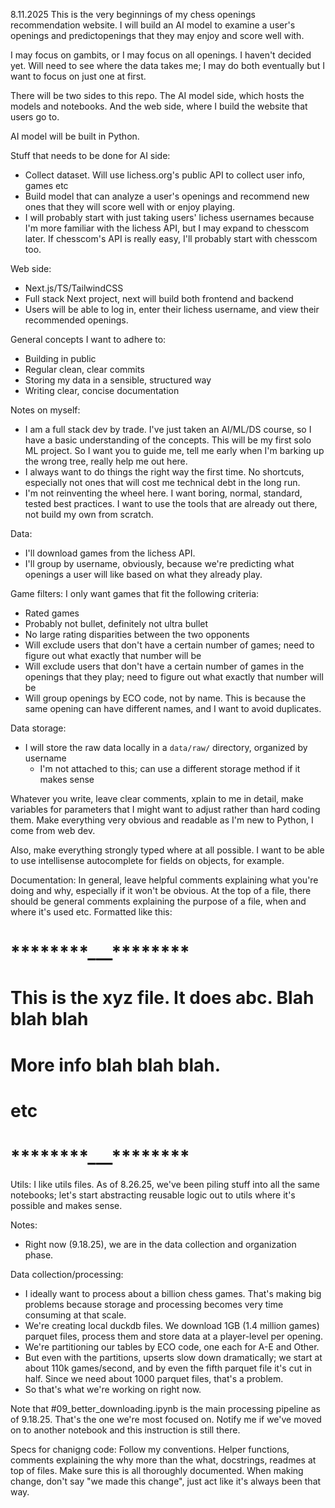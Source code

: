 8.11.2025
This is the very beginnings of my chess openings recommendation website. I will build an AI model to examine a user's openings and predictopenings that they may enjoy and score well with.

I may focus on gambits, or I may focus on all openings. I haven't decided yet. Will need to see where the data takes me; I may do both eventually but I want to focus on just one at first.

There will be two sides to this repo. The AI model side, which hosts the models and notebooks. And the web side, where I build the website that users go to.

AI model will be built in Python.

Stuff that needs to be done for AI side:

- Collect dataset. Will use lichess.org's public API to collect user info, games etc
- Build model that can analyze a user's openings and recommend new ones that they will score well with or enjoy playing.
- I will probably start with just taking users' lichess usernames because I'm more familiar with the lichess API, but I may expand to chesscom later. If chesscom's API is really easy, I'll probably start with chesscom too.

Web side:

- Next.js/TS/TailwindCSS
- Full stack Next project, next will build both frontend and backend
- Users will be able to log in, enter their lichess username, and view their recommended openings.

General concepts I want to adhere to:

- Building in public
- Regular clean, clear commits
- Storing my data in a sensible, structured way
- Writing clear, concise documentation

Notes on myself:

- I am a full stack dev by trade. I've just taken an AI/ML/DS course, so I have a basic understanding of the concepts. This will be my first solo ML project. So I want you to guide me, tell me early when I'm barking up the wrong tree, really help me out here.
- I always want to do things the right way the first time. No shortcuts, especially not ones that will cost me technical debt in the long run.
- I'm not reinventing the wheel here. I want boring, normal, standard, tested best practices. I want to use the tools that are already out there, not build my own from scratch.

Data:

- I'll download games from the lichess API.
- I'll group by username, obviously, because we're predicting what openings a user will like based on what they already play.

Game filters:
I only want games that fit the following criteria:

- Rated games
- Probably not bullet, definitely not ultra bullet
- No large rating disparities between the two opponents
- Will exclude users that don't have a certain number of games; need to figure out what exactly that number will be
- Will exclude users that don't have a certain number of games in the openings that they play; need to figure out what exactly that number will be
- Will group openings by ECO code, not by name. This is because the same opening can have different names, and I want to avoid duplicates.

Data storage:

- I will store the raw data locally in a `data/raw/` directory, organized by username
  - I'm not attached to this; can use a different storage method if it makes sense

Whatever you write, leave clear comments, xplain to me in detail, make variables for parameters that I might want to adjust rather than hard coding them. Make everything very obvious and readable as I'm new to Python, I come from web dev.

Also, make everything strongly typed where at all possible. I want to be able to use intellisense autocomplete for fields on objects, for example.

Documentation:
In general, leave helpful comments explaining what you're doing and why, especially if it won't be obvious.
At the top of a file, there should be general comments explaining the purpose of a file, when and where it's used etc. Formatted like this:

# **\*\***\*\*\*\***\*\***\_\_\_**\*\***\*\*\*\***\*\***

# This is the xyz file. It does abc. Blah blah blah

# More info blah blah blah.

# etc

# **\*\***\*\*\*\***\*\***\_\_\_**\*\***\*\*\*\***\*\***

Utils:
I like utils files. As of 8.26.25, we've been piling stuff into all the same notebooks; let's start abstracting reusable logic out to utils where it's possible and makes sense.

Notes:

- Right now (9.18.25), we are in the data collection and organization phase.

Data collection/processing:

- I ideally want to process about a billion chess games. That's making big problems because storage and processing becomes very time consuming at that scale.
- We're creating local duckdb files. We download 1GB (1.4 million games) parquet files, process them and store data at a player-level per opening.
- We're partitioning our tables by ECO code, one each for A-E and Other.
- But even with the partitions, upserts slow down dramatically; we start at about 110k games/second, and by even the fifth parquet file it's cut in half. Since we need about 1000 parquet files, that's a problem.
- So that's what we're working on right now.

Note that #09_better_downloading.ipynb is the main processing pipeline as of 9.18.25. That's the one we're most focused on. Notify me if we've moved on to another notebook and this instruction is still there.

Specs for chanigng code:
Follow my conventions. Helper functions, comments explaining the why more than the what, docstrings, readmes at top of files. Make sure this is all thoroughly documented. When making change, don't say "we made this change", just act like it's always been that way.
